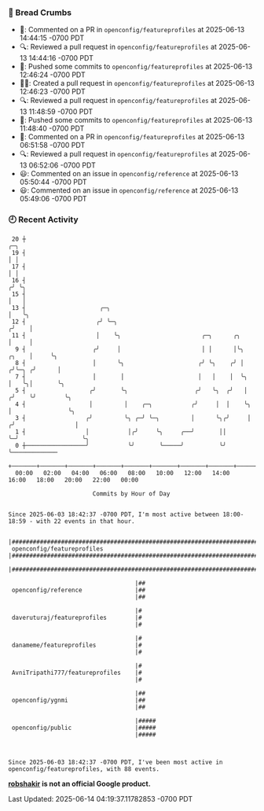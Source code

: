 ### 🍞 Bread Crumbs

 * 💬: Commented on a PR in  `openconfig/featureprofiles` at 2025-06-13 14:44:15 -0700 PDT
 * 🔍: Reviewed a pull request in  `openconfig/featureprofiles` at 2025-06-13 14:44:16 -0700 PDT
 * 🚢: Pushed some commits to `openconfig/featureprofiles` at 2025-06-13 12:46:24 -0700 PDT
 * ✍🏼: Created a pull request in `openconfig/featureprofiles` at 2025-06-13 12:46:23 -0700 PDT
 * 🔍: Reviewed a pull request in  `openconfig/featureprofiles` at 2025-06-13 11:48:59 -0700 PDT
 * 🚢: Pushed some commits to `openconfig/featureprofiles` at 2025-06-13 11:48:40 -0700 PDT
 * 💬: Commented on a PR in  `openconfig/featureprofiles` at 2025-06-13 06:51:58 -0700 PDT
 * 🔍: Reviewed a pull request in  `openconfig/featureprofiles` at 2025-06-13 06:52:06 -0700 PDT
 * 😃: Commented on an issue in `openconfig/reference` at 2025-06-13 05:50:44 -0700 PDT
 * 😃: Commented on an issue in `openconfig/reference` at 2025-06-13 05:49:06 -0700 PDT

### 🕘 Recent Activity
```
 20 ┼                                                                            ╭─╮
 19 ┤                                                                            │ │
 17 ┤                                                                            │ │
 16 ┤                                                                           ╭╯ ╰╮
 15 ┤                                                                           │   │
 13 ┤                     ╭─╮                                                   │   ╰╮
 12 ┤                    ╭╯ ╰─╮                                                ╭╯    │
 11 ┤                    │    ╰╮                       ╭─╮      ╭╮             │     │
  9 ┤                   ╭╯     │                       │ │      │╰╮      ╭╮    │     ╰╮
  8 ┤                   │      ╰╮                     ╭╯ ╰╮    ╭╯ │     ╭╯╰─╮ ╭╯      │
  7 ┤                   │       │                     │   │    │  ╰╮    │   ╰╮│       ╰╮
  5 ┤                  ╭╯       ╰╮                   ╭╯   ╰╮  ╭╯   │   ╭╯    ╰╯        ╰╮
  4 ┤                  │         │    ╭─╮           ╭╯     │  │    ╰╮  │                ╰╮
  3 ┤                 ╭╯         ╰╮ ╭─╯ ╰─╮         │      ╰╮╭╯     │ ╭╯                 │
  1 ┤                 │           │╭╯     ╰╮     ╭──╯       ││      ╰─╯                  ╰╮
  0 ┼─────────────────╯           ╰╯       ╰─────╯          ╰╯                            ╰─────────────
    +───────+───────+───────+───────+───────+───────+───────+───────+───────+───────+───────+───────+────
  00:00   02:00   04:00   06:00   08:00   10:00   12:00   14:00   16:00   18:00   20:00   22:00   00:00   

						Commits by Hour of Day


Since 2025-06-03 18:42:37 -0700 PDT, I'm most active between 18:00-18:59 - with 22 events in that hour.

```



```
                                    |########################################################################################
 openconfig/featureprofiles         |########################################################################################
                                    |########################################################################################

                                    |##
 openconfig/reference               |##
                                    |##

                                    |#
 daveruturaj/featureprofiles        |#
                                    |#

                                    |#
 danameme/featureprofiles           |#
                                    |#

                                    |#
 AvniTripathi777/featureprofiles    |#
                                    |#

                                    |##
 openconfig/ygnmi                   |##
                                    |##

                                    |#####
 openconfig/public                  |#####
                                    |#####



Since 2025-06-03 18:42:37 -0700 PDT, I've been most active in openconfig/featureprofiles, with 88 events.

```
**[robshakir](mailto:robjs@google.com) is not an official Google product.**  


Last Updated: 2025-06-14 04:19:37.11782853 -0700 PDT
